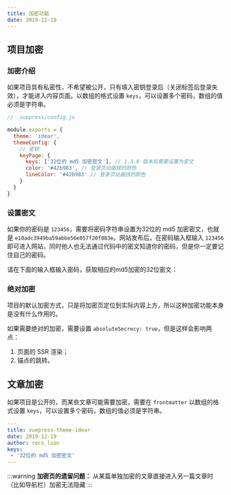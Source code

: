 ```yaml
---
title: 加密功能
date: 2019-12-19
---
```


## 项目加密

### 加密介绍

如果项目具有私密性，不希望被公开，只有填入密钥登录后（关闭标签后登录失效），才能进入内容页面。以数组的格式设置 `keys`，可以设置多个密码，数组的值必须是字符串。

```javascript
// .vuepress/config.js

module.exports = {
  theme: 'idear',
  themeConfig: {
    // 密钥
    keyPage: {
      keys: ['32位的 md5 加密密文'], // 1.3.0 版本后需要设置为密文
      color: '#42b983', // 登录页动画球的颜色
      lineColor: '#42b983' // 登录页动画线的颜色
    }
  }
}
```

### 设置密文 <Badge text="1.3.0+" />

如果你的密码是 `123456`，需要将密码字符串设置为32位的 md5 加密密文，也就是 `e10adc3949ba59abbe56e057f20f883e`。网站发布后，在密码输入框输入 `123456` 即可进入网站，同时他人也无法通过代码中的密文知道你的密码，但是你一定要记住自己的密码。

请在下面的输入框输入密码，获取相应的md5加密的32位密文：
<md5></md5>

### 绝对加密 <Badge text="1.1.2+" />

项目的默认加密方式，只是将加密页定位到实际内容上方，所以这种加密功能本身是没有什么作用的。

如果需要绝对的加密，需要设置 `absoluteSecrecy: true`，但是这样会影响两点：

1. 页面的 SSR 渲染；
2. 锚点的跳转。

## 文章加密

如果项目是公开的，而某些文章可能需要加密，需要在 `frontmatter` 以数组的格式设置 `keys`，可以设置多个密码，数组的值必须是字符串。

```yaml
---
title: vuepress-theme-idear
date: 2019-12-19
author: reco_luan
keys:
 - '32位的 md5 加密密文'
---
```

:::warning
**加密页的遗留问题：**
从某篇单独加密的文章直接进入另一篇文章时（比如导航栏）加密无法隐藏
:::

